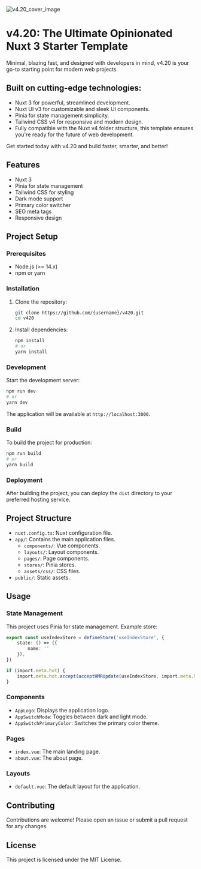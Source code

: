 ![v4.20_cover_image](https://github.com/user-attachments/assets/db3b68fb-4677-4326-96b5-8a24e92a91a4)


# v4.20: The Ultimate Opinionated Nuxt 3 Starter Template

Minimal, blazing fast, and designed with developers in mind, v4.20 is your go-to starting point for modern web projects.

## Built on cutting-edge technologies:

- Nuxt 3 for powerful, streamlined development.
- Nuxt UI v3 for customizable and sleek UI components.
- Pinia for state management simplicity.
- Tailwind CSS v4 for responsive and modern design.
- Fully compatible with the Nuxt v4 folder structure, this template ensures you're ready for the future of web development.

Get started today with v4.20 and build faster, smarter, and better!

## Features

- Nuxt 3
- Pinia for state management
- Tailwind CSS for styling
- Dark mode support
- Primary color switcher
- SEO meta tags
- Responsive design

## Project Setup

### Prerequisites

- Node.js (>= 14.x)
- npm or yarn

### Installation

1. Clone the repository:

    ```sh
    git clone https://github.com/{username}/v420.git
    cd v420
    ```

2. Install dependencies:

    ```sh
    npm install
    # or
    yarn install
    ```

### Development

Start the development server:

```sh
npm run dev
# or
yarn dev
```

The application will be available at `http://localhost:3000`.

### Build

To build the project for production:

```sh
npm run build
# or
yarn build
```

### Deployment

After building the project, you can deploy the `dist` directory to your preferred hosting service.

## Project Structure

- `nuxt.config.ts`: Nuxt configuration file.
- `app/`: Contains the main application files.
  - `components/`: Vue components.
  - `layouts/`: Layout components.
  - `pages/`: Page components.
  - `stores/`: Pinia stores.
  - `assets/css/`: CSS files.
- `public/`: Static assets.

## Usage

### State Management

This project uses Pinia for state management. Example store:

```typescript
export const useIndexStore = defineStore('useIndexStore', {
    state: () => ({
        name: ''
    }),
})

if (import.meta.hot) {
    import.meta.hot.accept(acceptHMRUpdate(useIndexStore, import.meta.hot))
}
```

### Components

- `AppLogo`: Displays the application logo.
- `AppSwitchMode`: Toggles between dark and light mode.
- `AppSwitchPrimaryColor`: Switches the primary color theme.

### Pages

- `index.vue`: The main landing page.
- `about.vue`: The about page.

### Layouts

- `default.vue`: The default layout for the application.

## Contributing

Contributions are welcome! Please open an issue or submit a pull request for any changes.

## License

This project is licensed under the MIT License.
